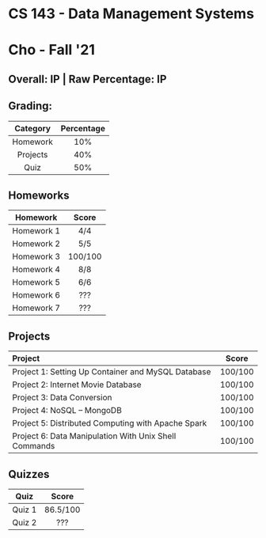 # CS 143 - Data Management Systems

# Cho - Fall '21

## Overall: IP | Raw Percentage: IP

## Grading:

| Category | Percentage |
| :------: | :--------: |
| Homework |    10%     |
| Projects |    40%     |
|   Quiz   |    50%     |

## Homeworks

|  Homework  |  Score  |
| :--------: | :-----: |
| Homework 1 |   4/4   |
| Homework 2 |   5/5   |
| Homework 3 | 100/100 |
| Homework 4 |   8/8   |
| Homework 5 |   6/6   |
| Homework 6 |   ???   |
| Homework 7 |   ???   |

## Projects

| Project                                               |  Score  |
| :---------------------------------------------------- | :-----: |
| Project 1: Setting Up Container and MySQL Database    | 100/100 |
| Project 2: Internet Movie Database                    | 100/100 |
| Project 3: Data Conversion                            | 100/100 |
| Project 4: NoSQL – MongoDB                            | 100/100 |
| Project 5: Distributed Computing with Apache Spark    | 100/100 |
| Project 6: Data Manipulation With Unix Shell Commands | 100/100 |

## Quizzes

|  Quiz  |  Score   |
| :----: | :------: |
| Quiz 1 | 86.5/100 |
| Quiz 2 |   ???    |

